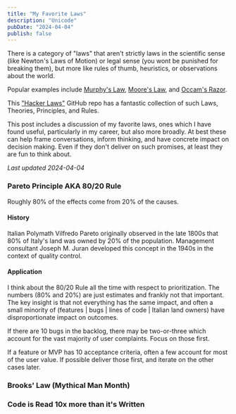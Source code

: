 ```yaml
---
title: "My Favorite Laws"
description: "Unicode"
pubDate: "2024-04-04"
publish: false
---
```


There is a category of "laws" that aren't strictly laws in the scientific sense
(like Newton's Laws of Motion) or legal sense (you wont be punished for breaking them), but more like rules of thumb, heuristics, or observations about the world.

Popular examples include [Murphy's Law](https://en.wikipedia.org/wiki/Murphy%27s_law), [Moore's Law](https://en.wikipedia.org/wiki/Moore%27s_law), and [Occam's Razor](https://en.wikipedia.org/wiki/Occam%27s_razor).

This ["Hacker Laws"](https://github.com/dwmkerr/hacker-laws) GitHub repo has a fantastic collection of such Laws, Theories, Principles, and Rules.

This post includes a discussion of my favorite laws, ones which I have found useful, particularly in my career, but also more broadly.
At best these can help frame conversations, inform thinking,
and have concrete impact on decision making.
Even if they don't deliver on such promises, at least they are fun to think about.

<em>Last updated 2024-04-04</em>

### Pareto Principle AKA 80/20 Rule

Roughly 80% of the effects come from 20% of the causes.

#### History

Italian Polymath Vilfredo Pareto originally observed in the late 1800s that 80% of Italy's land was owned by 20% of the population.
Management consultant Joseph M. Juran developed this concept in the 1940s in the context of quality control.

#### Application

I think about the 80/20 Rule all the time with respect to prioritization.
The numbers (80% and 20%) are just estimates and frankly not that important.
The key insight is that not everything has the same impact, and often a small minority of (features | bugs | lines of code | Italian land owners) have disproportionate impact on outcomes.

If there are 10 bugs in the backlog, there may be two-or-three which account for the vast majority of user complaints. Focus on those first.

If a feature or MVP has 10 acceptance criteria, often a few account for most of the user value. If possible deliver those first, and iterate on the other cases later.

### Brooks' Law (Mythical Man Month)

### Code is Read 10x more than it's Written
